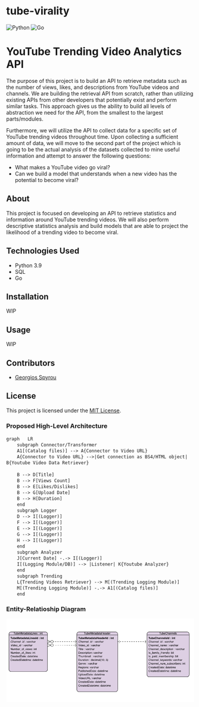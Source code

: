 # tube-virality
![Python](https://img.shields.io/badge/-Python-000?&logo=Python)
![Go](https://img.shields.io/badge/-Golang-000?&logo=go)

# YouTube Trending Video Analytics API

The purpose of this project is to build an API to retrieve metadata such as the number of views, likes, and descriptions from YouTube videos and channels. We are building the retrieval API from scratch, rather than utilizing existing APIs from other developers that potentially exist and perform similar tasks. This approach gives us the ability to build all levels of abstraction we need for the API, from the smallest to the largest parts/modules.

Furthermore, we will utilize the API to collect data for a specific set of YouTube trending videos throughout time. Upon collecting a sufficient amount of data, we will move to the second part of the project which is going to be the actual analysis of the datasets collected to mine useful information and attempt to answer the following questions:

- What makes a YouTube video go viral?
- Can we build a model that understands when a new video has the potential to become viral?

## About

This project is focused on developing an API to retrieve statistics and information around YouTube trending videos. We will also perform descriptive statistics analysis and build models that are able to project the likelihood of a trending video to become viral. 

## Technologies Used

- Python 3.9
- SQL
- Go

## Installation

WIP

## Usage

WIP

## Contributors

- [Georgios Spyrou](https://github.com/gpsyrou)

## License

This project is licensed under the [MIT License](LICENSE).


### Proposed High-Level Architecture

```mermaid
graph   LR
    subgraph Connector/Transformer
    A1[(Catalog files)] --> A{Connector to Video URL}
    A{Connector to Video URL} -->|Get connection as BS4/HTML object| B{Youtube Video Data Retriever}
    
    B --> D[Title]
    B --> F[Views Count]
    B --> E[Likes/Dislikes]
    B --> G[Upload Date]
    B --> H[Duration]
    end
    subgraph Logger
    D --> I[(Logger)]
    F --> I[(Logger)]
    E --> I[(Logger)]
    G --> I[(Logger)]  
    H --> I[(Logger)]  
    end
    subgraph Analyzer
    J[Current Date] -.-> I[(Logger)]
    I[(Logging Module/DB)] --> |Listener| K{Youtube Analyzer}
    end
    subgraph Trending
    L{Trending Videos Retriever} --> M[(Trending Logging Module)]
    M[(Trending Logging Module)] -.-> A1[(Catalog files)] 
    end
```

### Entity-Relatioship Diagram

<p align="center">
  <img src="/assets/img/ERD_youtube.png" width="720" title="hover text">
</p>
